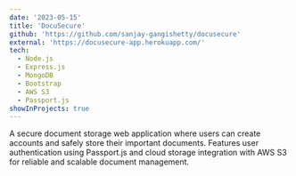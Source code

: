 ```yaml
---
date: '2023-05-15'
title: 'DocuSecure'
github: 'https://github.com/sanjay-gangishetty/docusecure'
external: 'https://docusecure-app.herokuapp.com/'
tech:
  - Node.js
  - Express.js
  - MongoDB
  - Bootstrap
  - AWS S3
  - Passport.js
showInProjects: true
---
```


A secure document storage web application where users can create accounts and safely store their important documents. Features user authentication using Passport.js and cloud storage integration with AWS S3 for reliable and scalable document management.
